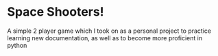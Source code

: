 # Space Shooters!

A simple 2 player game which I took on as a personal project to practice learning new documentation, as well as to become more proficient in python
